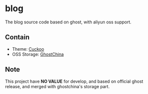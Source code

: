 # blog
The blog source code based on ghost, with aliyun oss support.

## Contain
- Theme: [Cuckoo](https://github.com/SwiftHow/cuckoo)
- OSS Storage: [GhostChina](https://github.com/ghostchina/Ghost-zh)

## Note
This project have **NO VALUE** for develop, and based on official ghost release, and merged with ghostchina's storage part. 

